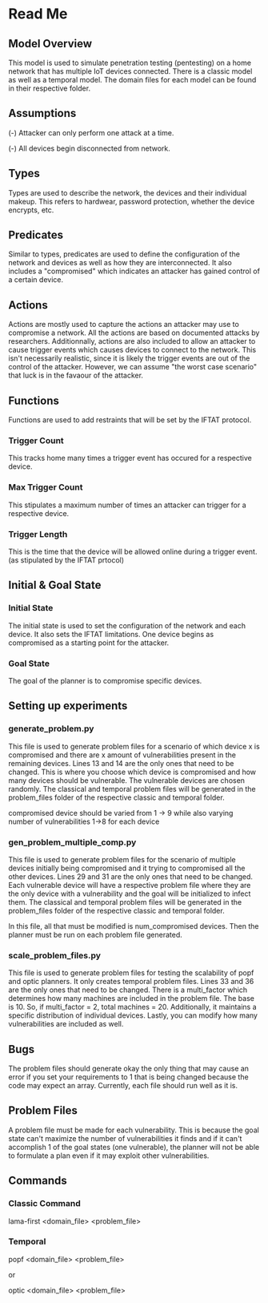 # Read Me

## Model Overview
This model is used to simulate penetration testing (pentesting) on a home network that has multiple IoT devices connected. There is a classic model as well as a temporal model. The domain files for each model can be found in their respective folder. 

## Assumptions
(-) Attacker can only perform one attack at a time.

(-) All devices begin disconnected from network.
 

## Types
Types are used to describe the network, the devices and their individual makeup. This refers to hardwear, password protection, whether the device encrypts, etc. 

## Predicates
Similar to types, predicates are used to define the configuration of the network and devices as well as how they are interconnected. It also includes a "compromised" which indicates an attacker has gained control of a certain device. 

## Actions
Actions are mostly used to capture the actions an attacker may use to compromise a network. All the actions are based on documented attacks by researchers. Additionnally, actions are also included to allow an attacker to cause trigger events which causes devices to connect to the network. This isn't necessarily realistic, since it is likely the trigger events are out of the control of the attacker. However, we can assume "the worst case scenario" that luck is in the favaour of the attacker. 

## Functions
Functions are used to add restraints that will be set by the IFTAT protocol. 
### Trigger Count
This tracks home many times a trigger event has occured for a respective device.
### Max Trigger Count
This stipulates a maximum number of times an attacker can trigger for a respective device. 
### Trigger Length
This is the time that the device will be allowed online during a trigger event. (as stipulated by the IFTAT prtocol)

## Initial & Goal State
### Initial State
The initial state is used to set the configuration of the network and each device. It also sets the IFTAT limitations. One device begins as compromised as a starting point for the attacker.
### Goal State 
The goal of the planner is to compromise specific devices. 

## Setting up experiments
### generate_problem.py 
This file is used to generate problem files for a scenario of which device x is compromised and there are x amount of vulnerabilities present in the remaining devices. Lines 13 and 14 are the only ones that need to be changed. This is where you choose which device is compromised and how many devices should be vulnerable. The vulnerable devices are chosen randomly. The classical and temporal problem files will be generated in the problem_files folder of the respective classic and temporal folder. 

compromised device should be varied from 1 -> 9 while also varying number of vulnerabilities 1->8 for each device

### gen_problem_multiple_comp.py
This file is used to generate problem files for the scenario of multiple devices initially being compromised and it trying to compromised all the other devices. Lines 29 and 31 are the only ones that need to be changed. Each vulnerable device will have a respective problem file where they are the only device with a vulnerability and the goal will be initialized to infect them. The classical and temporal problem files will be generated in the problem_files folder of the respective classic and temporal folder. 

In this file, all that must be modified is num_compromised devices. Then the planner must be run on each problem file generated.



### scale_problem_files.py
This file is used to generate problem files for testing the scalability of popf and optic planners. It only creates temporal problem files. Lines 33 and 36 are the only ones that need to be changed. There is a multi_factor which determines how many machines are included in the problem file. The base is 10. So, if multi_factor = 2, total machines = 20. Additionally, it maintains a specific distribution of individual devices. Lastly, you can modify how many vulnerabilities are included as well. 

## Bugs
The problem files should generate okay the only thing that may cause an error if you set your requirements to 1 that is being changed because the code may expect an array. Currently, each file should run well as it is.

## Problem Files
A problem file must be made for each vulnerability. This is because the goal state can't maximize the number of vulnerabilities it finds and if it can't accomplish 1 of the goal states (one vulnerable), the planner will not be able to formulate a plan even if it may exploit other vulnerabilities.

## Commands
### Classic Command
lama-first <domain_file> <problem_file>
### Temporal 
popf <domain_file> <problem_file>

or 

optic <domain_file> <problem_file>






